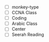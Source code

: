 - [ ] monkey-type
- [ ] CCNA Class
- [ ] Coding
- [ ] Arabic Class
- [ ] Center
- [ ] Seerah Reading